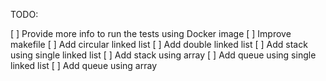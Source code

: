 TODO:

[ ] Provide more info to run the tests using Docker image
[ ] Improve makefile
[ ] Add circular linked list
[ ] Add double linked list
[ ] Add stack using single linked list
[ ] Add stack using array
[ ] Add queue using single linked list
[ ] Add queue using array

